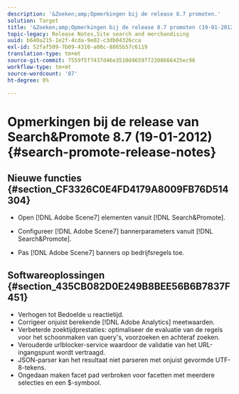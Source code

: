 ```yaml
---
description: '&Zoeken;amp;Opmerkingen bij de release 8.7 promoten.'
solution: Target
title: '&Zoeken;amp;Opmerkingen bij de release 8.7 promoten (19-01-2012)'
topic-legacy: Release Notes,Site search and merchandising
uuid: b640a215-1e2f-4cda-9e02-c3db04326cca
exl-id: 52faf509-7b09-4310-a08c-8865b57c6119
translation-type: tm+mt
source-git-commit: 7559f5f7437d46e3510d4659772308666425ec96
workflow-type: tm+mt
source-wordcount: '87'
ht-degree: 0%

---
```


# Opmerkingen bij de release van Search&amp;Promote 8.7 (19-01-2012){#search-promote-release-notes}

## Nieuwe functies {#section_CF3326C0E4FD4179A8009FB76D514304}

* Open [!DNL Adobe Scene7] elementen vanuit [!DNL Search&Promote].
* Configureer [!DNL Adobe Scene7] bannerparameters vanuit [!DNL Search&Promote].

* Pas [!DNL Adobe Scene7] banners op bedrijfsregels toe.

## Softwareoplossingen {#section_435CB082D0E249B8BEE56B6B7837F451}

* Verhogen tot Bedoelde u reactietijd.
* Corrigeer onjuist berekende [!DNL Adobe Analytics] meetwaarden.
* Verbeterde zoektijdprestaties: optimaliseer de evaluatie van de regels voor het schoonmaken van query&#39;s, voorzoeken en achteraf zoeken.
* Verouderde urlblocker-service waardoor de validatie van het URL-ingangspunt wordt vertraagd.
* JSON-parser kan het resultaat niet parseren met onjuist gevormde UTF-8-tekens.
* Ongedaan maken facet pad verbroken voor facetten met meerdere selecties en een $-symbool.
